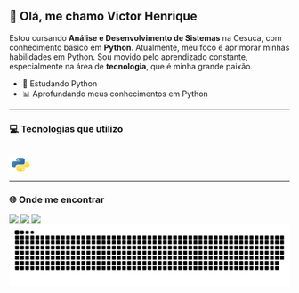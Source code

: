 ## 👋 Olá, me chamo Victor Henrique

Estou cursando **Análise e Desenvolvimento de Sistemas** na Cesuca, com conhecimento basico em **Python**. Atualmente, meu foco é aprimorar minhas habilidades em Python. Sou movido pelo aprendizado constante, especialmente na área de **tecnologia**, que é minha grande paixão.  
 
- 🐍 Estudando Python  
- 📊 Aprofundando meus conhecimentos em Python

---

### 💻 Tecnologias que utilizo
<div style="display: inline_block"><br>
  <img align="center" alt="Python" height="30" width="40" src="https://raw.githubusercontent.com/devicons/devicon/master/icons/python/python-original.svg">
</div>

---

### 🌐 Onde me encontrar
<div> 
   <a href="https://www.instagram.com/koevictor_" target="_blank">
     <img src="[https://www.instagram.com/koevictor_/](https://img.shields.io/badge/-Instagram-%23E4405F?style=for-the-badge&logo=instagram&logoColor=white)">
   </a>
   <a href="mailto:victoracorci@gmail.com" target="_blank">
     <img src="https://img.shields.io/badge/-Gmail-%23333?style=for-the-badge&logo=gmail&logoColor=white">
   </a>
   <a href="https://www.linkedin.com/in/victorhenriquetarocoacorci/" target="_blank">
     <img src="https://img.shields.io/badge/-LinkedIn-%230077B5?style=for-the-badge&logo=linkedin&logoColor=white">
   </a> 
</div>

<picture align="center">
  <source media="(prefers-color-scheme: dark)" srcset="https://raw.githubusercontent.com/mari4souza/mari4souza/output/github-contribution-grid-snake-dark.svg">
  <source media="(prefers-color-scheme: light)" srcset="https://raw.githubusercontent.com/mari4souza/mari4souza/output/github-contribution-grid-snake-dark.svg">
  <img align="center" alt="github contribution grid snake animation" src="https://raw.githubusercontent.com/mari4souza/mari4souza/output/github-contribution-grid-snake.svg">
</picture>
